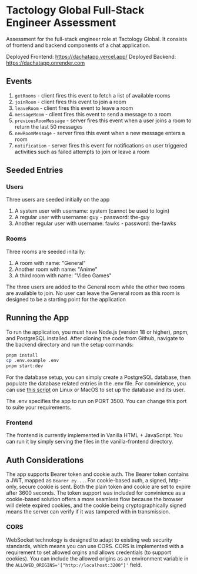 # Tactology Global Full-Stack Engineer Assessment

Assessment for the full-stack engineer role at Tactology Global. It consists of frontend and backend components of a chat application.

Deployed Frontend: https://dachatapp.vercel.app/
Deployed Backend: https://dachatapp.onrender.com

## Events

1. `getRooms` - client fires this event to fetch a list of available rooms
1. `joinRoom` - client fires this event to join a room
1. `leaveRoom` - client fires this event to leave a room
1. `messageRoom` - client fires this event to send a message to a room
1. `previousRoomMessage` - server fires this event when a user joins a room to return the last 50 messages
1. `newRoomMessage` - server fires this event when a new message enters a room
1. `notification` - server fires this event for notifications on user triggered activities such as failed attempts to join or leave a room

## Seeded Entries

### Users

Three users are seeded initially on the app

1. A system user with username: system (cannot be used to login)
2. A regular user with username: guy - password: the-guy
3. Another regular user with username: fawks - password: the-fawks

### Rooms

Three rooms are seeded initailly:

1. A room with name: "General"
2. Another room with name: "Anime"
3. A third room with name: "Video Games"

The three users are added to the General room while the other two rooms are available to join. No user can leave the General room as this room is designed to be a starting point for the application

## Running the App

To run the application, you must have Node.js (version 18 or higher), pnpm, and PostgreSQL installed. After cloning the code from Github, navigate to the backend directory and run the setup commands:

```sh
pnpm install
cp .env.example .env
pnpm start:dev
```

For the database setup, you can simply create a PostgreSQL database, then populate the database related entries in the .env file. For convinience, you can use [this script](https://gist.githubusercontent.com/vicradon/0d15031d236181122611c3ce1a29c687/raw/931722d6cab5e15c347d128444d0516c33010eae/pg-db-and-user-setup.sh) on Linux or MacOS to set up the database and its user.

The .env specifies the app to run on PORT 3500. You can change this port to suite your requirements.

### Frontend

The frontend is currently implemented in Vanilla HTML + JavaScript. You can run it by simply serving the files in the vanilla-frontend directory.

## Auth Considerations

The app supports Bearer token and cookie auth. The Bearer token contains a JWT, mapped as `Bearer ey...`. For cookie-based auth, a signed, http-only, secure cookie is sent. Both the plain token and cookie are set to expire after 3600 seconds. The token support was included for convinience as a cookie-based solution offers a more seamless flow because the browser will delete expired cookies, and the cookie being cryptographically signed means the server can verify if it was tampered with in transmission.

### CORS

WebSocket technology is designed to adapt to existing web security standards, which means you can use CORS. CORS is implemented with a requirement to set allowed orgins and allows credentials (to support cookies). You can include the allowed origins as an environment variable in the `ALLOWED_ORIGINS='["http://localhost:3200"]'` field.

